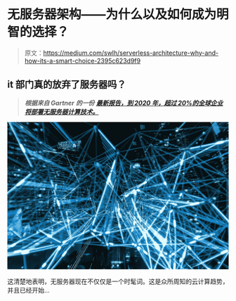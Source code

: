 # 无服务器架构——为什么以及如何成为明智的选择？

> 原文：<https://medium.com/swlh/serverless-architecture-why-and-how-its-a-smart-choice-2395c623d9f9>

## it 部门真的放弃了服务器吗？

> ***根据来自 Gartner*** ***的一份*** [***最新报告，到 2020 年，超过 20%的全球企业将部署无服务器计算技术。***](https://www.gartner.com/doc/3872956/io-leaders-guide-serverless-computing)

![](img/7d4f53eae090c9f4d5a93f246b0ec5b0.png)

这清楚地表明，无服务器现在不仅仅是一个时髦词。这是众所周知的云计算趋势，并且已经开始…